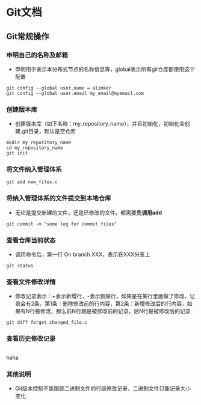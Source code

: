 # Git文档
## Git常规操作
### 申明自己的名称及邮箱
- 申明用于表示本分布式节点的名称信息等，global表示所有git仓库都使用这个配置
``` shell
git config --global user.name = alimker  
git config --global user.email my_email@myemail.com
```

### 创建版本库
- 创建版本库（如下名称：my_repository_name），并且初始化，初始化会创建.git目录，默认是空仓库
``` shell
mkdir my_repository_name
cd my_repository_name
git init
```

### 将文件纳入管理体系
``` shell
git add new_files.c
```

### 将纳入管理体系的文件提交到**本地仓库**
- 无论是提交新建的文件，还是已修改的文件，都需要**先调用add**
``` shell
git commit -m "some log for commit files"
```

### 查看仓库当前状态
- 调用命令后，第一行 On branch XXX，表示在XXX分支上
``` shell
git status
```

### 查看文件修改详情
- 修改记录表示：+表示新增行，-表示删除行，如果是在某行里面做了修改，记录会有2条，第1条：删除修改前的行内容，第2条：新增修改后的行内容，如果有N行被修改，那么前N行就是被修改前的记录，后N行是被修改后的记录
``` shell
git diff forget_changed_file.c
```

### 查看历史修改记录
``` shell
```
haha
### 其他说明
- Git版本控制不能跟踪二进制文件的行级修改记录，二进制文件只能记录大小变化
